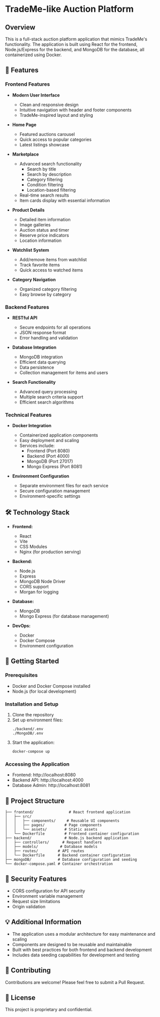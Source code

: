 # TradeMe-like Auction Platform

## Overview
This is a full-stack auction platform application that mimics TradeMe's functionality. The application is built using React for the frontend, Node.js/Express for the backend, and MongoDB for the database, all containerized using Docker.

## 🚀 Features

### Frontend Features
- **Modern User Interface**
  - Clean and responsive design
  - Intuitive navigation with header and footer components
  - TradeMe-inspired layout and styling

- **Home Page**
  - Featured auctions carousel
  - Quick access to popular categories
  - Latest listings showcase

- **Marketplace**
  - Advanced search functionality
    - Search by title
    - Search by description
    - Category filtering
    - Condition filtering
    - Location-based filtering
  - Real-time search results
  - Item cards display with essential information

- **Product Details**
  - Detailed item information
  - Image galleries
  - Auction status and timer
  - Reserve price indicators
  - Location information

- **Watchlist System**
  - Add/remove items from watchlist
  - Track favorite items
  - Quick access to watched items

- **Category Navigation**
  - Organized category filtering
  - Easy browse by category

### Backend Features
- **RESTful API**
  - Secure endpoints for all operations
  - JSON response format
  - Error handling and validation

- **Database Integration**
  - MongoDB integration
  - Efficient data querying
  - Data persistence
  - Collection management for items and users

- **Search Functionality**
  - Advanced query processing
  - Multiple search criteria support
  - Efficient search algorithms

### Technical Features
- **Docker Integration**
  - Containerized application components
  - Easy deployment and scaling
  - Services include:
    - Frontend (Port 8080)
    - Backend (Port 4000)
    - MongoDB (Port 27017)
    - Mongo Express (Port 8081)

- **Environment Configuration**
  - Separate environment files for each service
  - Secure configuration management
  - Environment-specific settings

## 🛠 Technology Stack
- **Frontend:**
  - React
  - Vite
  - CSS Modules
  - Nginx (for production serving)

- **Backend:**
  - Node.js
  - Express
  - MongoDB Node Driver
  - CORS support
  - Morgan for logging

- **Database:**
  - MongoDB
  - Mongo Express (for database management)

- **DevOps:**
  - Docker
  - Docker Compose
  - Environment configuration

## 🚦 Getting Started

### Prerequisites
- Docker and Docker Compose installed
- Node.js (for local development)

### Installation and Setup
1. Clone the repository
2. Set up environment files:
   ```
   ./backend/.env
   ./MongoDB/.env
   ```
3. Start the application:
   ```bash
   docker-compose up
   ```

### Accessing the Application
- Frontend: http://localhost:8080
- Backend API: http://localhost:4000
- Database Admin: http://localhost:8081

## 📁 Project Structure
```
├── frontend/                # React frontend application
│   ├── src/
│   │   ├── components/     # Reusable UI components
│   │   ├── pages/         # Page components
│   │   └── assets/        # Static assets
│   └── Dockerfile         # Frontend container configuration
├── backend/               # Node.js backend application
│   ├── controllers/      # Request handlers
│   ├── models/          # Database models
│   ├── routes/         # API routes
│   └── Dockerfile      # Backend container configuration
├── mongoDB/            # Database configuration and seeding
└── docker-compose.yaml # Container orchestration
```

## 🔐 Security Features
- CORS configuration for API security
- Environment variable management
- Request size limitations
- Origin validation

## 💡 Additional Information
- The application uses a modular architecture for easy maintenance and scaling
- Components are designed to be reusable and maintainable
- Built with best practices for both frontend and backend development
- Includes data seeding capabilities for development and testing

## 🤝 Contributing
Contributions are welcome! Please feel free to submit a Pull Request.

## 📝 License
This project is proprietary and confidential.